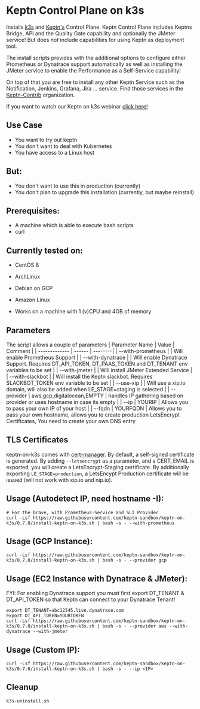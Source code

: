 # Keptn Control Plane on k3s

Installs [k3s](https://k3s.io) and [Keptn's](https://keptn.sh) Control Plane. 
Keptn Control Plane includes Keptns Bridge, API and the Quality Gate capability and optionally the JMeter service! But does _not_ include capabilities for using Keptn as deployment tool.

The install scripts provides with the additional options to configure either Prometheus or Dynatrace support automatically as well as installing the JMeter service to enable the Performance as a Self-Service capability!

On top of that you are free to install any other Keptn Service such as the Notification, Jenkins, Grafana, Jira ... service. Find those services in the [Keptn-Contrib](https://github.com/keptn-contrib) organization.

If you want to watch our Keptn on k3s webinar [click here!](https://www.youtube.com/watch?v=hx0NHj4u7ic)

## Use Case
 * You want to try out keptn
 * You don't want to deal with Kubernetes
 * You have access to a Linux host
 
## But:
 * You don't want to use this in production (currently)
 * You don't plan to upgrade this installation (currently, but maybe reinstall) 

## Prerequisites:
  * A machine which is able to execute bash scripts
  * curl
  
## Currently tested on:
  * CentOS 8
  * ArchLinux
  * Debian on GCP
  * Amazon Linux
  
* Works on a machine with 1 (v)CPU and 4GB of memory

## Parameters
The script allows a couple of parameters
| Parameter Name | Value | Comment |
| ------------- | ------ | --------|
| --with-prometheus | | Will enable Prometheus Support |
| --with-dynatrace | | Will enable Dynatrace Support. Requires DT_API_TOKEN, DT_PAAS_TOKEN and DT_TENANT env variables to be set |
| --with-jmeter | | Will install JMeter Extended Service |
| --with-slackbot | | Will install the Keptn slackbot. Requires SLACKBOT_TOKEN env variable to be set |
| --use-xip | | Will use a xip.io domain, will also be added when LE_STAGE=staging is selected |
| --provider | aws,gcp,digitalocean,EMPTY | handles IP gathering based on provider or uses hostname in case its empty |
| --ip | YOURIP | Allows you to pass your own IP of your host |
| --fqdn | YOURFQDN | Allows you to pass your own hostname, allows you to create production LetsEncrypt Certificates, You need to create your own DNS entry

## TLS Certificates
keptn-on-k3s comes with [cert-manager](https://cert-manager.io/). By default, a self-signed certificate is generated. By adding `--letsencrypt` as a parameter, and a CERT_EMAIL is exported, you will create a LetsEncrypt-Staging certificate. By additionally exporting `LE_STAGE=production`, a LetsEncypt Production certificate will be issued (will not work with xip.io and nip.io). 
  
## Usage (Autodetect IP, need hostname -I):
```
# For the brave, with Prometheus-Service and SLI Provider
curl -Lsf https://raw.githubusercontent.com/keptn-sandbox/keptn-on-k3s/0.7.0/install-keptn-on-k3s.sh | bash -s - --with-prometheus
```

## Usage (GCP Instance):
```
curl -Lsf https://raw.githubusercontent.com/keptn-sandbox/keptn-on-k3s/0.7.0/install-keptn-on-k3s.sh | bash -s - --provider gcp
``` 

## Usage (EC2 Instance with Dynatrace & JMeter):

FYI: For enabling Dynatrace support you must first export DT_TENANT & DT_API_TOKEN so that Keptn can connect to your Dynatrace Tenant!

```
export DT_TENANT=abc12345.live.dynatrace.com
export DT_API_TOKEN=YOURTOKEN
curl -Lsf https://raw.githubusercontent.com/keptn-sandbox/keptn-on-k3s/0.7.0/install-keptn-on-k3s.sh | bash -s - --provider aws --with-dynatrace --with-jmeter
``` 

## Usage (Custom IP):
```curl -Lsf https://raw.githubusercontent.com/keptn-sandbox/keptn-on-k3s/0.7.0/install-keptn-on-k3s.sh | bash -s - --ip <IP>```

## Cleanup
``` k3s-uninstall.sh ```
